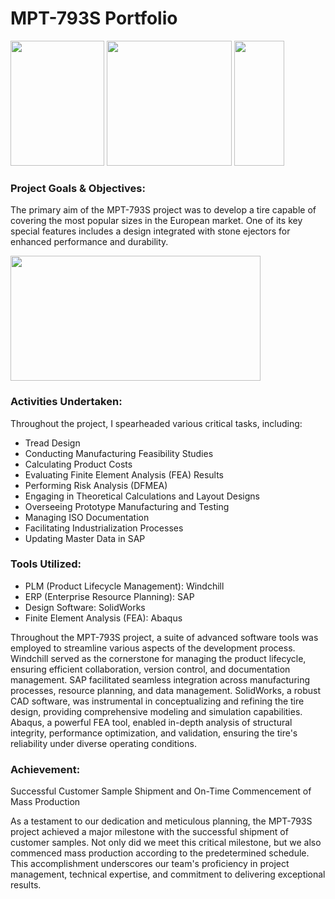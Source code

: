 # MPT-793S Portfolio

<img src="https://github.com/Oshintha/MPT-793S/assets/155742370/76444ba1-8686-4633-ba01-408249cc88fb" width="150" height="200">
<img src="https://github.com/Oshintha/MPT-793S/assets/155742370/f1ba7603-5975-4e35-94e7-30ff13871e04" width="200" height="200">
<img src="https://github.com/Oshintha/MPT-793S/assets/155742370/77cbb861-870d-41bf-886c-3207e79a38c5" width="80" height="200">

<h3>Project Goals & Objectives:</h3>
<p>The primary aim of the MPT-793S project was to develop a tire capable of covering the most popular sizes in the European market. One of its key special features includes a design integrated with stone ejectors for enhanced performance and durability.</p>

<img src="https://github.com/Oshintha/MPT-793S/assets/155742370/1946953f-d5a9-4265-8193-7cea725a8a01" width="400" height="200">

<h3>Activities Undertaken:</h3>
<p>Throughout the project, I spearheaded various critical tasks, including:</p>

- Tread Design
- Conducting Manufacturing Feasibility Studies
- Calculating Product Costs
- Evaluating Finite Element Analysis (FEA) Results
- Performing Risk Analysis (DFMEA)
- Engaging in Theoretical Calculations and Layout Designs
- Overseeing Prototype Manufacturing and Testing
- Managing ISO Documentation
- Facilitating Industrialization Processes
- Updating Master Data in SAP

<h3>Tools Utilized:</h3>

- PLM (Product Lifecycle Management): Windchill
- ERP (Enterprise Resource Planning): SAP
- Design Software: SolidWorks
- Finite Element Analysis (FEA): Abaqus
  
<p>Throughout the MPT-793S project, a suite of advanced software tools was employed to streamline various aspects of the development process. Windchill served as the cornerstone for managing the product lifecycle, ensuring efficient collaboration, version control, and documentation management. SAP facilitated seamless integration across manufacturing processes, resource planning, and data management. SolidWorks, a robust CAD software, was instrumental in conceptualizing and refining the tire design, providing comprehensive modeling and simulation capabilities. Abaqus, a powerful FEA tool, enabled in-depth analysis of structural integrity, performance optimization, and validation, ensuring the tire's reliability under diverse operating conditions.</p>

<h3>Achievement:</h3>
 Successful Customer Sample Shipment and On-Time Commencement of Mass Production

As a testament to our dedication and meticulous planning, the MPT-793S project achieved a major milestone with the successful shipment of customer samples. Not only did we meet this critical milestone, but we also commenced mass production according to the predetermined schedule. This accomplishment underscores our team's proficiency in project management, technical expertise, and commitment to delivering exceptional results.
